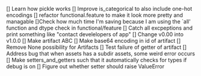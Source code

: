 [] Learn how pickle works
[] Improve is_categorical to also include one-hot encodings
[] refactor functional.feature to make it look more pretty and managable
[]Check how much time I'm saving because I am using the `all' function and dtype
check in functional/feature
[] Catch all excpeptions and print something like "contact develelopers of app"
[] Change v0.00 into v1.0.0
[] Make artifact ABC
[] Make base64 encoding in id of artifact
[] Remove None possibility for Artifacts
[] Test failure of getter of artifact
[] Address bug that when assets has a subdir assets, some weird error occurs
[] Make setters_and_getters such that it automatically checks for types if debug is on
[] Figure out whether setter should raise ValueError

